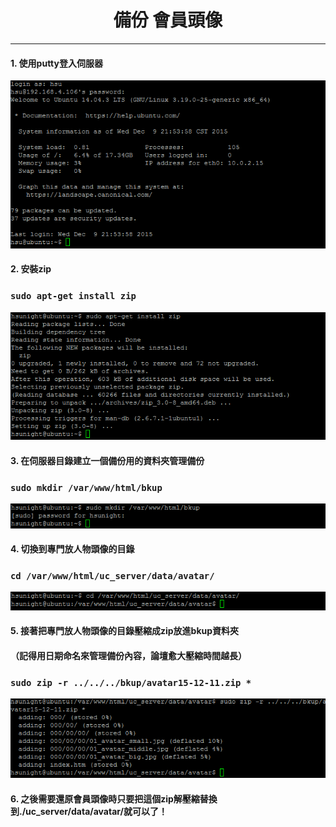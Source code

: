 # **<center>備份 會員頭像</center>**

---

#### 1. 使用putty登入伺服器
![](../img/inst_part1/part1_4.png)

#### 2. 安裝zip
### ```sudo apt-get install zip```
![](../img/bkup_part2/part2_1.png)

#### 3. 在伺服器目錄建立一個備份用的資料夾管理備份
### ```sudo mkdir /var/www/html/bkup```
![](../img/bkup_part2/part2_2.png)

#### 4. 切換到專門放人物頭像的目錄
### ```cd /var/www/html/uc_server/data/avatar/```
![](../img/bkup_part2/part2_3.png)

#### 5. 接著把專門放人物頭像的目錄壓縮成zip放進bkup資料夾
#### （記得用日期命名來管理備份內容，論壇愈大壓縮時間越長）
### ```sudo zip -r ../../../bkup/avatar15-12-11.zip *```
![](../img/bkup_part2/part2_4.png)

#### 6. 之後需要還原會員頭像時只要把這個zip解壓縮替換到./uc_server/data/avatar/就可以了！
